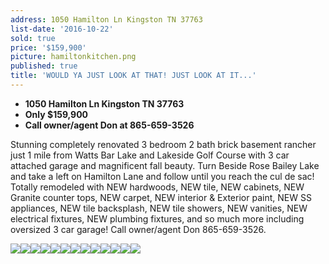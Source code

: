 ```yaml
---
address: 1050 Hamilton Ln Kingston TN 37763
list-date: '2016-10-22'
sold: true
price: '$159,900'
picture: hamiltonkitchen.png
published: true
title: 'WOULD YA JUST LOOK AT THAT! JUST LOOK AT IT...'
---
```



* **1050 Hamilton Ln Kingston TN 37763**
* **Only $159,900**
* **Call owner/agent Don at 865-659-3526**

Stunning completely renovated 3 bedroom 2 bath brick basement rancher just 1 mile from Watts Bar Lake and Lakeside Golf Course with 3 car attached garage and magnificent fall beauty. Turn Beside Rose Bailey Lake and take a left on Hamilton Lane and follow until you reach the cul de sac! Totally remodeled with NEW hardwoods, NEW tile, NEW cabinets, NEW Granite counter tops, NEW carpet, NEW interior & Exterior paint, NEW SS appliances, NEW tile backsplash, NEW tile showers, NEW vanities, NEW electrical fixtures, NEW plumbing fixtures, and so much more including oversized 3 car garage! Call owner/agent Don 865-659-3526.

![](/uploads/versions/is27mwtycmlj7d1000000000---x----1024-684x---.jpg)![](/uploads/versions/isqtvp8y40u1qe1000000000---x----1024-695x---.jpg)![](/uploads/versions/isado8c5hutg7d1000000000---x----1024-698x---.jpg)![](/uploads/versions/isy7gxlivwbsld1000000000---x----1024-684x---.jpg)![](/uploads/versions/isq9wo8j1qxjxa1000000000---x----1024-684x---.jpg)![](/uploads/versions/isu0kkbs8edm7d1000000000---x----1024-684x---.jpg)![](/uploads/versions/isyfy0rp5y5hxa1000000000---x----1024-684x---.jpg)![](/uploads/versions/isekklmv3dsmld1000000000---x----1024-684x---.jpg)![](/uploads/versions/iseofwaf0ywr7d1000000000---x----1024-684x---.jpg)![](/uploads/versions/isap9x2zi8n0md1000000000---x----1024-684x---.jpg)![](/uploads/versions/is6ei94pz4kpld1000000000---x----1024-684x---.jpg)![](/uploads/versions/isircjqvgudbpa1000000000---x----1024-684x---.jpg)![](/uploads/versions/ismqmx428l0kld1000000000---x----1024-684x---.jpg)